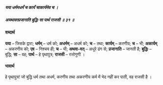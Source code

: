 ##### यया धर्ममधर्मं च कार्यं चाकार्यमेव च ।
##### अयथावत्प्रजानाति बुद्धिः सा पार्थ राजसी ॥ ३१ ॥

#### शब्दार्थ

**यया** – जिसके द्वारा; **धर्मम्** – धर्म को; **अधर्मम्** – अधर्म को; **च** – तथा; **कार्यम्** – करणीय; **च** – भी; **अकार्यम्** – अकरणीय को; **एव** – निश्चय ही; **च** – भी; **अथवा-वत्** – अधूरे ढंग से; **प्रजानाति** – जानती है; **बुद्धिः** – बुद्धि; **सा** – वह; **पार्थ** – हे पृथापुत्र; **राजसी** – रजोगुणी ।

#### भावार्थ

हे पृथापुत्र! जो बुद्धि धर्म तथा अधर्म, करणीय तथा अकरणीय कर्म में भेद नहीं कर पाती, वह राजसी है ।